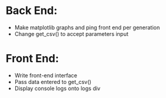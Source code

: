 # Back End:
- Make matplotlib graphs and ping front end per generation
- Change get_csv() to accept parameters input

# Front End:
- Write front-end interface
- Pass data entered to get_csv()
- Display console logs onto logs div